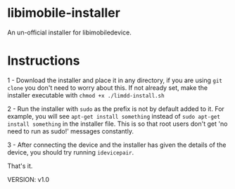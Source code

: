 # libimobile-installer
An un-official installer for libimobiledevice.
# Instructions

1 - Download the installer and place it in any directory, if you are using `git clone` you don't need to worry about this. If not already set, make the installer executable with `chmod +x ./limdd-install.sh`

2 - Run the installer with `sudo` as the prefix is not by default added to it. For example, you will see `apt-get install something` instead of `sudo apt-get install something` in the installer file. This is so that root users don't get 'no need to run as sudo!' messages constantly.

3 - After connecting the device and the installer has given the details of the device, you should try running `idevicepair`.

That's it.

VERSION: v1.0
